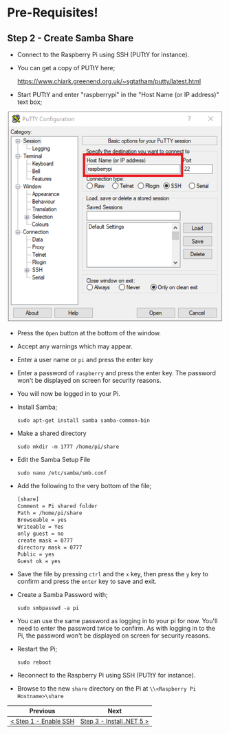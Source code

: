 # Pre-Requisites! #

## Step 2 - Create Samba Share ##

- Connect to the Raspberry Pi using SSH (PUTtY for instance).
- You can get a copy of PUTtY here;

    https://www.chiark.greenend.org.uk/~sgtatham/putty/latest.html

- Start PUTtY and enter "raspberrypi" in the "Host Name (or IP address)" text box;

<p align="center">
    <img src="images/02-putty.png" width="500px" >
</p>

- Press the `Open` button at the bottom of the window.
- Accept any warnings which may appear.
- Enter a user name or `pi` and press the enter key
- Enter a password of `raspberry` and press the enter key. The password won't be displayed on screen for security reasons.

- You will now be logged in to your Pi.

- Install Samba;

    ```
    sudo apt-get install samba samba-common-bin
    ```

- Make a shared directory

    ```
    sudo mkdir -m 1777 /home/pi/share
    ```

- Edit the Samba Setup File

    ```
    sudo nano /etc/samba/smb.conf
    ```

- Add the following to the very bottom of the file;

    ```    
    [share]
    Comment = Pi shared folder
    Path = /home/pi/share
    Browseable = yes
    Writeable = Yes
    only guest = no
    create mask = 0777
    directory mask = 0777
    Public = yes
    Guest ok = yes
    ```

- Save the file by pressing `ctrl` and the `x` key, then press the `y` key to confirm and press the `enter` key to save and exit.

- Create a Samba Password with;

    ```
    sudo smbpasswd -a pi
    ```

- You can use the same password as logging in to your pi for now. You'll need to enter the password twice to confirm. As with logging in to the Pi, the password won't be displayed on screen for security reasons.

- Restart the Pi;

    ```
    sudo reboot
    ```
- Reconnect to the Raspberry Pi using SSH (PUTtY for instance).
- Browse to the new `share` directory on the Pi at `\\<Raspberry Pi Hostname>\share`

| Previous | Next |
| -------- | ---- |
| [< Step 1 - Enable SSH](01-enable-ssh.md) | [Step 3 - Install .NET 5 >](03-install-dot-net-5.md) |
